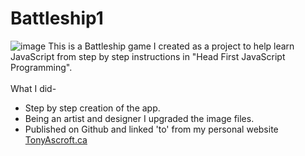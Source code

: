 # Battleship1
![image](https://user-images.githubusercontent.com/33400427/36874922-d1d9d402-1d7b-11e8-9360-edd5e5be8748.png)
This is a Battleship game I created as a project to help learn JavaScript from step by step instructions in "Head First JavaScript Programming". <br> <br>
What I did-
  <ul>
  <li>Step by step creation of the app. </li>
  <li>Being an artist and designer I upgraded the image files.</li>
  <li>Published on Github and linked 'to' from my personal website <a href="http://tonyascroft.ca/" target="_blank">TonyAscroft.ca</a> </li>
  </ul>
